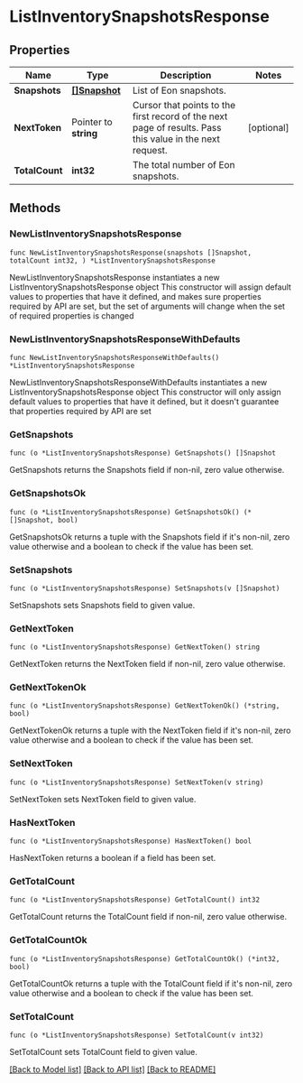 # ListInventorySnapshotsResponse

## Properties

Name | Type | Description | Notes
------------ | ------------- | ------------- | -------------
**Snapshots** | [**[]Snapshot**](Snapshot.md) | List of Eon snapshots. | 
**NextToken** | Pointer to **string** | Cursor that points to the first record of the next page of results. Pass this value in the next request.  | [optional] 
**TotalCount** | **int32** | The total number of Eon snapshots. | 

## Methods

### NewListInventorySnapshotsResponse

`func NewListInventorySnapshotsResponse(snapshots []Snapshot, totalCount int32, ) *ListInventorySnapshotsResponse`

NewListInventorySnapshotsResponse instantiates a new ListInventorySnapshotsResponse object
This constructor will assign default values to properties that have it defined,
and makes sure properties required by API are set, but the set of arguments
will change when the set of required properties is changed

### NewListInventorySnapshotsResponseWithDefaults

`func NewListInventorySnapshotsResponseWithDefaults() *ListInventorySnapshotsResponse`

NewListInventorySnapshotsResponseWithDefaults instantiates a new ListInventorySnapshotsResponse object
This constructor will only assign default values to properties that have it defined,
but it doesn't guarantee that properties required by API are set

### GetSnapshots

`func (o *ListInventorySnapshotsResponse) GetSnapshots() []Snapshot`

GetSnapshots returns the Snapshots field if non-nil, zero value otherwise.

### GetSnapshotsOk

`func (o *ListInventorySnapshotsResponse) GetSnapshotsOk() (*[]Snapshot, bool)`

GetSnapshotsOk returns a tuple with the Snapshots field if it's non-nil, zero value otherwise
and a boolean to check if the value has been set.

### SetSnapshots

`func (o *ListInventorySnapshotsResponse) SetSnapshots(v []Snapshot)`

SetSnapshots sets Snapshots field to given value.


### GetNextToken

`func (o *ListInventorySnapshotsResponse) GetNextToken() string`

GetNextToken returns the NextToken field if non-nil, zero value otherwise.

### GetNextTokenOk

`func (o *ListInventorySnapshotsResponse) GetNextTokenOk() (*string, bool)`

GetNextTokenOk returns a tuple with the NextToken field if it's non-nil, zero value otherwise
and a boolean to check if the value has been set.

### SetNextToken

`func (o *ListInventorySnapshotsResponse) SetNextToken(v string)`

SetNextToken sets NextToken field to given value.

### HasNextToken

`func (o *ListInventorySnapshotsResponse) HasNextToken() bool`

HasNextToken returns a boolean if a field has been set.

### GetTotalCount

`func (o *ListInventorySnapshotsResponse) GetTotalCount() int32`

GetTotalCount returns the TotalCount field if non-nil, zero value otherwise.

### GetTotalCountOk

`func (o *ListInventorySnapshotsResponse) GetTotalCountOk() (*int32, bool)`

GetTotalCountOk returns a tuple with the TotalCount field if it's non-nil, zero value otherwise
and a boolean to check if the value has been set.

### SetTotalCount

`func (o *ListInventorySnapshotsResponse) SetTotalCount(v int32)`

SetTotalCount sets TotalCount field to given value.



[[Back to Model list]](../README.md#documentation-for-models) [[Back to API list]](../README.md#documentation-for-api-endpoints) [[Back to README]](../README.md)



